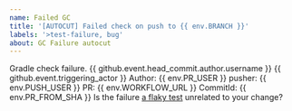 ```yaml
---
name: Failed GC
title: '[AUTOCUT] Failed check on push to {{ env.BRANCH }}'
labels: '>test-failure, bug'
about: GC Failure autocut
---
```


Gradle check failure.
{{ github.event.head_commit.author.username }}
{{ github.event.triggering_actor }}
Author: {{ env.PR_USER }}
pusher: {{ env.PUSH_USER }}
PR: {{ env.WORKFLOW_URL }} 
CommitId: {{ env.PR_FROM_SHA }}
Is the failure [a flaky test](https://github.com/opensearch-project/OpenSearch/blob/main/DEVELOPER_GUIDE.md#flaky-tests) unrelated to your change?
